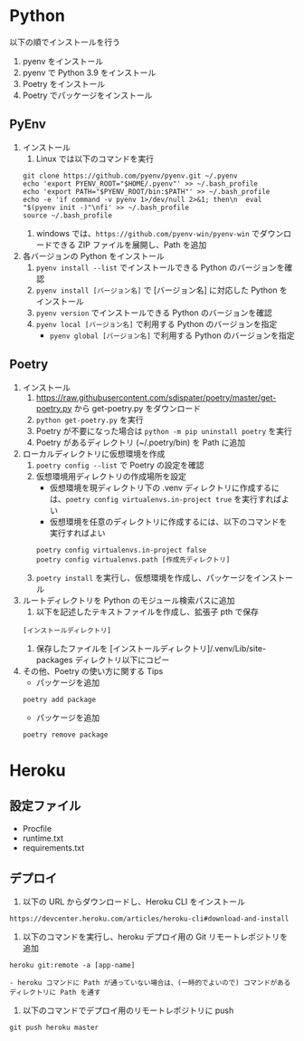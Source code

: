 # Python
以下の順でインストールを行う
1. pyenv をインストール
1. pyenv で Python 3.9 をインストール
1. Poetry をインストール
1. Poetry でパッケージをインストール

## PyEnv
1. インストール
    1. Linux では以下のコマンドを実行
    ```
    git clone https://github.com/pyenv/pyenv.git ~/.pyenv
    echo 'export PYENV_ROOT="$HOME/.pyenv"' >> ~/.bash_profile
    echo 'export PATH="$PYENV_ROOT/bin:$PATH"' >> ~/.bash_profile
    echo -e 'if command -v pyenv 1>/dev/null 2>&1; then\n  eval "$(pyenv init -)"\nfi' >> ~/.bash_profile
    source ~/.bash_profile
    ```
    1. windows では、`https://github.com/pyenv-win/pyenv-win` でダウンロードできる ZIP ファイルを展開し、Path を追加
1. 各バージョンの Python をインストール
    1. `pyenv install --list` でインストールできる Python のバージョンを確認
    1. `pyenv install [バージョン名]` で [バージョン名] に対応した Python をインストール
    1. `pyenv version` でインストールできる Python のバージョンを確認
    1. `pyenv local [バージョン名]` で利用する Python のバージョンを指定
        - `pyenv global [バージョン名]` で利用する Python のバージョンを指定

## Poetry
1. インストール
    1. https://raw.githubusercontent.com/sdispater/poetry/master/get-poetry.py から get-poetry.py をダウンロード
    1. `python get-poetry.py` を実行
    1. Poetry が不要になった場合は `python -m pip uninstall poetry` を実行
    1. Poetry があるディレクトリ (~/.poetry/bin) を Path に追加
1. ローカルディレクトリに仮想環境を作成
    1. `poetry config --list` で Poetry の設定を確認
    1. 仮想環境用ディレクトリの作成場所を設定
        - 仮想環境を現ディレクトリ下の .venv ディレクトリに作成するには、`poetry config virtualenvs.in-project true` を実行すればよい
        - 仮想環境を任意のディレクトリに作成するには、以下のコマンドを実行すればよい
        ```
        poetry config virtualenvs.in-project false
        poetry config virtualenvs.path [作成先ディレクトリ]
        ```
    1. `poetry install` を実行し、仮想環境を作成し、パッケージをインストール
1. ルートディレクトリを Python のモジュール検索パスに追加
    1. 以下を記述したテキストファイルを作成し、拡張子 pth で保存
    ```
    [インストールディレクトリ]
    ```
    1. 保存したファイルを [インストールディレクトリ]/.venv/Lib/site-packages ディレクトリ以下にコピー
1. その他、Poetry の使い方に関する Tips
    - パッケージを追加
    ```
    poetry add package
    ```
    - パッケージを追加
    ```
    poetry remove package
    ```

# Heroku
## 設定ファイル
- Procfile
- runtime.txt
- requirements.txt

## デプロイ
1. 以下の URL からダウンロードし、Heroku CLI をインストール
```
https://devcenter.heroku.com/articles/heroku-cli#download-and-install
```
1. 以下のコマンドを実行し、heroku デプロイ用の Git リモートレポジトリを追加
```
heroku git:remote -a [app-name]
```
    - heroku コマンドに Path が通っていない場合は、(一時的でよいので) コマンドがあるディレクトリに Path を通す
1. 以下のコマンドでデプロイ用のリモートレポジトリに push
```
git push heroku master
```
